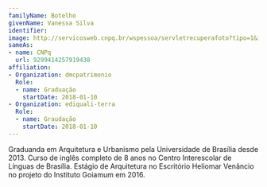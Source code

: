 ```yaml
---
familyName: Botelho
givenName: Vanessa Silva
identifier: 
image: http://servicosweb.cnpq.br/wspessoa/servletrecuperafoto?tipo=1&id=K8175793P9
sameAs:
- name: CNPq
  url: 9299414257919438
affiliation:
- Organization: dmcpatrimonio
  Role:
  - name: Graduação
    startDate: 2018-01-10
- Organization: ediquali-terra
  Role:
  - name: Graudação
    startDate: 2018-01-10
---
```


Graduanda em Arquitetura e Urbanismo pela Universidade de Brasília
desde 2013. Curso de inglês completo de 8 anos no Centro Interescolar
de Línguas de Brasília. Estágio de Arquitetura no Escritório Heliomar
Venâncio no projeto do Instituto Goiamum em 2016. 


